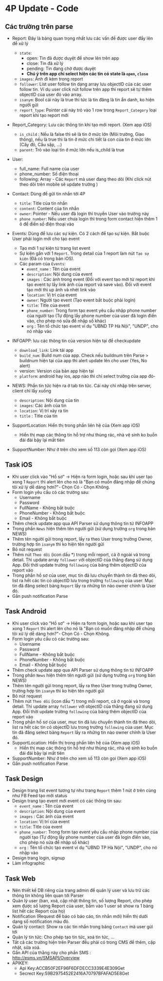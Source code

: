 # 4P Update - Code
## Các trường trên parse
- Report: Đây là bảng quan trọng nhất lưu các vấn đề được user đẩy lên để xử lý
	- `state`: 
		- open: Tin đã được duyệt để show lên trên app
		- close: Tin đã xử lý
		- pending: Tin đang chờ được duyệt
		- **Chú ý trên app chỉ select hiện các tin có state là `open`, `close`**
	- `images`: Ảnh đi kèm trong report
	- `follower`: List user follow tin dạng array lưu objectID của các user follow tin. Ví dụ user click nút follow trên app thì report sẽ tự thêm objectID của user đó vào array. 
	- `isanym`: Bool cái này là true thì tức là tin đăng là tin ẩn danh, ko hiện người gửi				
	- `report_type`: Pointer cái này trỏ vào 1 row trong `Report_Category` loại report khi tạo report mới
- Report_Category: Lưu các thông tin khi tạo mới report. (Xem app iOS)
	- `is_child` : Nếu là false thì sẽ là tin ở mức lớn (Môi trường, Giao thông), nếu là true thì là tin ở mức chi tiết là con của tin ở mức lớn (Cây đỏ, Cầu sập, ...)
	- `parent`: Trỏ vào loại tin ở mức lớn nếu is_child là true
	
- User:
	- full_name: Full name của user
	- phone_number: Số điện thoại
	- following: Array - Các `Report` mà user đang theo dõi (Khi click nút theo dõi trên mobile sẽ update trường )
- Contact: Dùng để gửi tin nhắn tới 4P
	- `title`: Title của tin nhắn
	- `content`: Content của tin nhắn
	- `owner`: Pointer - Nếu user đã login thì truyền User vào trường này
 	- `phone_number`: Nếu user chưa login thì trong form contact hiện thêm 1 ô để điền số điện thoại vào 
- Events: Dùng để lưu các sự kiện. Có 2 cách để tạo sự kiện. Bắt buộc User phải login mới cho tạo event
	- Tạo mới 1 sự kiện từ trang list event 
	- Sự kiện gắn với 1 `Report`. Trong detail của 1 report làm nút `Tạo sự kiện` (Đã có trong bản iOS).
	- Các param của `Events`:
		- `event_name` : Tên của event
		- `description`: Nội dung của event
		- `images` : Các ảnh trong event (Đối với event tạo mới từ report khi tạo event tự lấy link ảnh của report và save vào). Đối với event tạo mới thì up ảnh và nhét link vào
		- `location`: Vị trí của event
		- `owner`: Người tạo event (Tạo event bắt buộc phải login)
		- `title`: Title của event
		- `phone_number`: Trong form tạo event yêu cầu nhập phone number của người tạo (Tự động lấy phone number của user đã login điền vào, cho phép nó sửa để nhập số khác)
		- `org` : Tên tổ chức tạo event ví dụ "UBND TP Hà Nội", "UNDP", cho nó nhập vào
- INFOAPP: lưu các thông tin của version hiện tại để checkupdate
	- `download_link`: Link tải app
	- `build_num`: Build num của app. Check nếu buildnum trên Parse > buildnum hiện tại của app thì alert update lên cho user (Yes, No alert)
	- version: Version của bản app hiện tại
	- `platform`: android hay ios, app nào thì chỉ select trường của app đó- 
- NEWS: Phần tin tức hiện ra ở tab tin tức. Cái này chỉ nhập trên server, client chỉ lấy xuống
	- `description`: Nội dung của tin
	- `images`: Các ảnh của tin
	- `location`: Vị trí xảy ra tin
	- `title` : Title của tin
- SupportLocation: Hiển thị trong phần liên hệ của (Xem app iOS)
	- Hiển thị map các thông tin hỗ trợ như thùng rác, nhà vệ sinh ko buồn đái đái bậy lại mất tièn
- SupportNumber: Như ở trên cho xem số 113 còn gọi (Xem app iOS)
## Task iOS
- Khi user click vào "Hồ sơ" -> Hiện ra form login, hoặc sau khi user tạo xong 1 `Report` thì alert lên cho nó là "Bạn có muốn đăng nhập để chúng tôi xử lý dễ dàng hơn?"- Chọn Có - Chọn Không. 
- Form login yêu cầu có các trường sau:
	- Username
	- Password 
	- FullName - Không bắt buộc	
	- PhoneNumber  - Không bắt buộc
	- Email - Không bắt buộc
- Thêm check update app qua API Parser sử dụng thông tin từ INFOAPP
- Trong phần `News` hiện thêm tên người gửi (sử dụng trường `org` trong bản NEWS)
- Thêm tên người gửi trong report, lấy ra theo User trong trường Owner, trường hợp tin `isanym` thì ko hiện tên người gửi
- Bỏ nút request
- Thêm nút `Theo dõi` (icon dấu *) trong mỗi report, cả ở ngoài và trong detail. Thì update array `follower` với objectID của thằng đang sử dụng App. Đồi thời update trường `following` của bảng thêm objectID của report vào 
- Trong phần hồ sơ của user, mục tin đã lưu chuyển thành tin đã theo dõi, list ra hết các tin có objectID lưu trong trường `following` của user. Mục tin đã đăng select bảng `Report` lấy ra những tin nào owner chính là User đó.
- Gắn push notification Parse

## Task Android
- Khi user click vào "Hồ sơ" -> Hiện ra form login, hoặc sau khi user tạo xong 1 `Report` thì alert lên cho nó là "Bạn có muốn đăng nhập để chúng tôi xử lý dễ dàng hơn?"- Chọn Có - Chọn Không. 
- Form login yêu cầu có các trường sau:
	- Username
	- Password 
	- FullName - Không bắt buộc	
	- PhoneNumber  - Không bắt buộc
	- Email - Không bắt buộc
- Thêm check update app qua API Parser sử dụng thông tin từ INFOAPP
- Trong phần `News` hiện thêm tên người gửi (sử dụng trường `org` trong bản NEWS)
- Thêm tên người gửi trong report, lấy ra theo User trong trường Owner, trường hợp tin `isanym` thì ko hiện tên người gửi
- Bỏ nút request
- Thêm nút `Theo dõi` (icon dấu *) trong mỗi report, cả ở ngoài và trong detail. Thì update array `follower` với objectID của thằng đang sử dụng App. Đồi thời update trường `following` của bảng thêm objectID của report vào 
- Trong phần hồ sơ của user, mục tin đã lưu chuyển thành tin đã theo dõi, list ra hết các tin có objectID lưu trong trường `following` của user. Mục tin đã đăng select bảng `Report` lấy ra những tin nào owner chính là User đó.
- SupportLocation: Hiển thị trong phần liên hệ của (Xem app iOS)
	- Hiển thị map các thông tin hỗ trợ như thùng rác, nhà vệ sinh ko buồn đái đái bậy lại mất tièn
- SupportNumber: Như ở trên cho xem số 113 còn gọi (Xem app iOS)
- Gắn push notification Parse 

## Task Design
- Design trang list event tương tự như trang `Report` thêm 1 nút ở trên cùng như FB Feed tạo mới status
- Design trang tạo event mới event có các thông tin sau:
	- `event_name` : Tên của event
	- `description`: Nội dung của event
	- `images` : Các ảnh của event
	- `location`: Vị trí của event
	- `title`: Title của event
	- `phone_number`: Trong form tạo event yêu cầu nhập phone number của người tạo (Tự động lấy phone number của user đã login điền vào, cho phép nó sửa để nhập số khác)
	- `org` : Tên tổ chức tạo event ví dụ "UBND TP Hà Nội", "UNDP", cho nó nhập vào
- Design trang login, signup
- Làm infographic


## Task Web
- Nên thiết kế DB riêng của trang admin để quản lý user và lưu trữ các thông tin không liên quan tới Parser
- Quản lý user (ban, xoá, cập nhật thông tin, số lượng Report, cho phép xem được số lượng Report của user, bấm vào 1 user sẽ show ra 1 bảng list hết các Report của họ)
- Notification (Request để báo có báo cáo, tin nhắn mới) hiển thị dưới dạng số notification màu đỏ.
- Quản lý contact: Show ra các tin nhắn trong bảng `Contact` mà user gửi tới
- Quản lý tin tức: Cho phép tạo tin tức, xoá tin tức, ...
- Tất cả các trường hiện trên Parser đều phải có trong CMS để thêm, cập nhật, sửa xoá.
- Gắn API của thằng này cho phần SMS : http://esms.vn/SMSAPI/Overview
- APIKEY:
	- 	Api Key:ACCB50F2EF96F6DFDECC3339E4E309Get
	- 	Secrect Key:59B2975452E2416A70797BFAFAD5E8Get